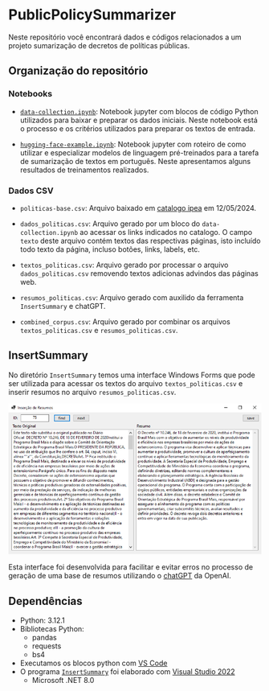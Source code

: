 # PublicPolicySummarizer

Neste repositório você encontrará dados e códigos relacionados a um projeto sumarização de decretos de políticas públicas.

## Organização do repositório

### Notebooks
- [`data-collection.ipynb`](data-collection.ipynb): Notebook jupyter com blocos de código Python utilizados para baixar e preparar os dados iniciais. Neste notebook está o processo e os critérios utilizados para preparar os textos de entrada.

- [`hugging-face-example.ipynb`](hugging-face-example.ipynb): Notebook jupyter com roteiro de como utilizar e especializar modelos de linguagem pré-treinados para a tarefa de sumarização de textos em português. Neste apresentamos alguns resultados de treinamentos realizados.

### Dados CSV

- `politicas-base.csv`: Arquivo baixado em [catalogo ipea](https://catalogo.ipea.gov.br/consulta) em 12/05/2024.

- `dados_politicas.csv`: Arquivo gerado por um bloco do `data-collection.ipynb` ao acessar os links indicados no catalogo. O campo `texto` deste arquivo contém textos das respectivas páginas, isto incluído todo texto da página, incluso botões, links, labels, etc.

- `textos_politicas.csv`: Arquivo gerado por processar o arquivo `dados_politicas.csv` removendo textos adicionas advindos das páginas web.

- `resumos_politicas.csv`: Arquivo gerado com auxilido da ferramenta `InsertSummary` e chatGPT.

- `combined_corpus.csv`: Arquivo gerado por combinar os arquivos `textos_politicas.csv` e `resumos_politicas.csv`.

## InsertSummary

No diretório `InsertSummary` temos uma interface Windows Forms que pode ser utilizada para acessar os textos do arquivo `textos_politicas.csv` e inserir resumos no arquivo `resumos_politicas.csv`.

![print_interface](./InsertSummary/print/print.png)

Esta interface foi desenvolvida para facilitar e evitar erros no processo de geração de uma base de resumos utilizando o [chatGPT](https://chatgpt.com/) da OpenAI.

## Dependências

- Python: 3.12.1
- Bibliotecas Python:
    - pandas
    - requests
    - bs4
- Executamos os blocos python com [VS Code](https://code.visualstudio.com/)
- O programa [`InsertSummary`](./InsertSummary/README.md) foi elaborado com [Visual Studio 2022](https://visualstudio.microsoft.com/pt-br/vs/)
    - Microsoft .NET 8.0

